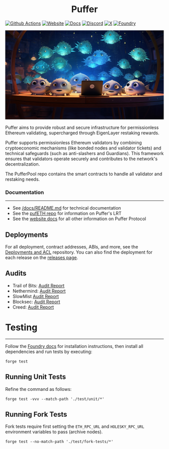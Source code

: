 # <h1 align="center"> Puffer </h1> 
[![Github Actions][gha-badge]][gha] [![Website][Website-badge]][Website] [![Docs][docs-badge]][docs]
  [![Discord][discord-badge]][discord] [![X][X-badge]][X] [![Foundry][foundry-badge]][foundry]

[Website-badge]: https://img.shields.io/badge/WEBSITE-8A2BE2
[Website]: https://www.puffer.fi
[X-badge]: https://img.shields.io/twitter/follow/puffer_finance
[X]: https://twitter.com/puffer_finance
[discord]: https://discord.gg/pufferfi
[docs-badge]: https://img.shields.io/badge/DOCS-8A2BE2
[docs]: https://docs.puffer.fi/
[discord-badge]: https://dcbadge.vercel.app/api/server/pufferfi?style=flat
[gha]: https://github.com/PufferFinance/PufferPool/actions
[gha-badge]: https://github.com/PufferFinance/PufferPool/actions/workflows/ci.yml/badge.svg
[foundry]: https://getfoundry.sh
[foundry-badge]: https://img.shields.io/badge/Built%20with-Foundry-FFDB1C.svg

![PUFFERS](docs/images/home.png) 

Puffer aims to provide robust and secure infrastructure for permissionless Ethereum validating, supercharged through EigenLayer restaking rewards.

Puffer supports permissionless Ethereum validators by combining cryptoeconomic mechanisms (like bonded nodes and validator tickets) and technical safeguards (such as anti-slashers and Guardians). This framework ensures that validators operate securely and contributes to the network's decentralization.

The PufferPool repo contains the smart contracts to handle all validator and restaking needs. 

### Documentation
---
- See [/docs/README.md](./docs/README.md) for technical documentation
- See the [pufETH repo](https://github.com/PufferFinance/pufETH) for information on Puffer's LRT
- See the [website docs](https://docs.puffer.fi) for all other information on Puffer Protocol


## Deployments
For all deployment, contract addresses, ABIs, and more, see the [Deployments and ACL](https://github.com/PufferFinance/Deployments-and-ACL/tree/main/docs/deployments) repository. You can also find the deployment for each release on the [releases page](https://github.com/PufferFinance/PufferPool/releases).


## Audits
- Trail of Bits: [Audit Report](https://github.com/trailofbits/publications/blob/master/reviews/2024-03-pufferfinance-securityreview.pdf)
- Nethermind: [Audit Report](https://github.com/NethermindEth/PublicAuditReports/blob/main/NM0202-FINAL_PUFFER.pdf)
- SlowMist [Audit Report](./docs/audits/SlowMist_PufferFinance_Phase2.pdf)
- Blocksec: [Audit Report](./docs/audits/Blocksec_audit_April2024.pdf)
- Creed: [Audit Report](./docs/audits/Creed_Puffer_Finance_Audit_April2024.pdf)



# Testing
---
Follow the [Foundry docs](https://book.getfoundry.sh/) for installation instructions, then install all dependencies and run tests by executing:

```
forge test
```

## Running Unit Tests

Refine the command as follows:
```
forge test -vvv --match-path './test/unit/*'
```

## Running Fork Tests

Fork tests require first setting the `ETH_RPC_URL` and `HOLESKY_RPC_URL` environment variables to pass (archive nodes).
```
forge test --no-match-path './test/fork-tests/*'
```